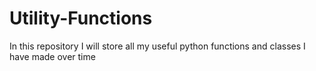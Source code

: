 # Utility-Functions
In this repository I will store all my useful python functions and classes I have made over time
